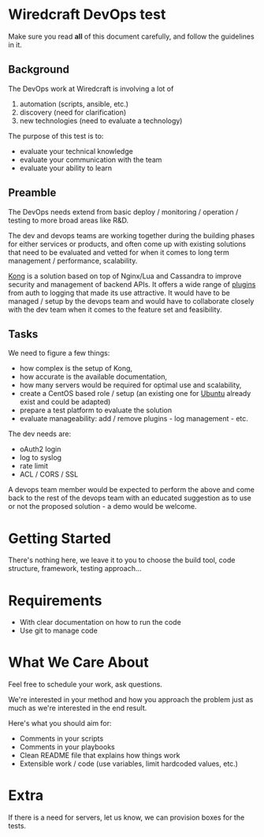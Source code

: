 # Wiredcraft DevOps test

Make sure you read **all** of this document carefully, and follow the guidelines in it.

## Background

The DevOps work at Wiredcraft is involving a lot of 
1. automation (scripts, ansible, etc.)
2. discovery (need for clarification)
3. new technologies (need to evaluate a technology)

The purpose of this test is to:
- evaluate your technical knowledge
- evaluate your communication with the team
- evaluate your ability to learn
 
## Preamble
 
The DevOps needs extend from basic deploy / monitoring / operation / testing to more broad areas like R&D. 

The dev and devops teams are working together during the building phases for either services or products, and often come up with existing solutions that need to be evaluated and vetted for when it comes to long term management / performance, scalability.

[Kong](https://getkong.org) is a solution based on top of Nginx/Lua and Cassandra to improve security and management of backend APIs. It offers a wide range of [plugins](https://getkong.org/plugins/) from auth to logging that made its use attractive. It would have to be managed / setup by the devops team and would have to collaborate closely with the dev team when it comes to the feature set and feasibility. 

## Tasks

We need to figure a few things: 
- how complex is the setup of Kong,
- how accurate is the available documentation,
- how many servers would be required for optimal use and scalability,
- create a CentOS based role / setup (an existing one for [Ubuntu](https://galaxy.ansible.com/jessem/kong/) already exist and could be adapted)
- prepare a test platform to evaluate the solution
- evaluate manageability: add / remove plugins - log management - etc.

The dev needs are:
- oAuth2 login
- log to syslog
- rate limit
- ACL / CORS / SSL

A devops team member would be expected to perform the above and come back to the rest of the devops team with an educated suggestion as to use or not the proposed solution - a demo would be welcome.

# Getting Started

There's nothing here, we leave it to you to choose the build tool, code structure, framework, testing approach...

# Requirements

- With clear documentation on how to run the code
- Use git to manage code

# What We Care About

Feel free to schedule your work, ask questions.

We're interested in your method and how you approach the problem just as much as we're interested in the end result.

Here's what you should aim for:

- Comments in your scripts
- Comments in your playbooks
- Clean README file that explains how things work
- Extensible work / code (use variables, limit hardcoded values, etc.) 

# Extra

If there is a need for servers, let us know, we can provision boxes for the tests.



